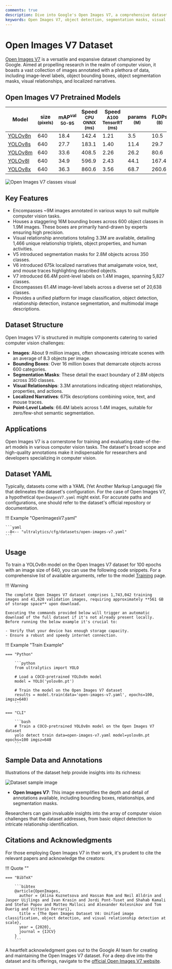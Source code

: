 ```yaml
---
comments: true
description: Dive into Google's Open Images V7, a comprehensive dataset offering a broad scope for computer vision research. Understand its usage with deep learning models.
keywords: Open Images V7, object detection, segmentation masks, visual relationships, localized narratives, computer vision, deep learning, annotations, bounding boxes
---
```


# Open Images V7 Dataset

[Open Images V7](https://storage.googleapis.com/openimages/web/index.html) is a versatile and expansive dataset championed by Google. Aimed at propelling research in the realm of computer vision, it boasts a vast collection of images annotated with a plethora of data, including image-level labels, object bounding boxes, object segmentation masks, visual relationships, and localized narratives.

## Open Images V7 Pretrained Models
| Model                                                                                     | size<br><sup>(pixels) | mAP<sup>val<br>50-95 | Speed<br><sup>CPU ONNX<br>(ms) | Speed<br><sup>A100 TensorRT<br>(ms) | params<br><sup>(M) | FLOPs<br><sup>(B) |
|-------------------------------------------------------------------------------------------|-----------------------|----------------------|--------------------------------|-------------------------------------|--------------------|-------------------|
| [YOLOv8n](https://github.com/ultralytics/assets/releases/download/v8.1.0/yolov8n-oiv7.pt) | 640                   | 18.4                 | 142.4                          | 1.21                                | 3.5                | 10.5              |
| [YOLOv8s](https://github.com/ultralytics/assets/releases/download/v8.1.0/yolov8s-oiv7.pt) | 640                   | 27.7                 | 183.1                          | 1.40                                | 11.4               | 29.7              |
| [YOLOv8m](https://github.com/ultralytics/assets/releases/download/v8.1.0/yolov8m-oiv7.pt) | 640                   | 33.6                 | 408.5                          | 2.26                                | 26.2               | 80.6              |
| [YOLOv8l](https://github.com/ultralytics/assets/releases/download/v8.1.0/yolov8l-oiv7.pt) | 640                   | 34.9                 | 596.9                          | 2.43                                | 44.1               | 167.4             |
| [YOLOv8x](https://github.com/ultralytics/assets/releases/download/v8.1.0/yolov8x-oiv7.pt) | 640                   | 36.3                 | 860.6                          | 3.56                                | 68.7               | 260.6             |

![Open Images V7 classes visual](https://user-images.githubusercontent.com/26833433/258660358-2dc07771-ec08-4d11-b24a-f66e07550050.png)

## Key Features

- Encompasses ~9M images annotated in various ways to suit multiple computer vision tasks.
- Houses a staggering 16M bounding boxes across 600 object classes in 1.9M images. These boxes are primarily hand-drawn by experts ensuring high precision.
- Visual relationship annotations totaling 3.3M are available, detailing 1,466 unique relationship triplets, object properties, and human activities.
- V5 introduced segmentation masks for 2.8M objects across 350 classes.
- V6 introduced 675k localized narratives that amalgamate voice, text, and mouse traces highlighting described objects.
- V7 introduced 66.4M point-level labels on 1.4M images, spanning 5,827 classes.
- Encompasses 61.4M image-level labels across a diverse set of 20,638 classes.
- Provides a unified platform for image classification, object detection, relationship detection, instance segmentation, and multimodal image descriptions.

## Dataset Structure

Open Images V7 is structured in multiple components catering to varied computer vision challenges:

- **Images**: About 9 million images, often showcasing intricate scenes with an average of 8.3 objects per image.
- **Bounding Boxes**: Over 16 million boxes that demarcate objects across 600 categories.
- **Segmentation Masks**: These detail the exact boundary of 2.8M objects across 350 classes.
- **Visual Relationships**: 3.3M annotations indicating object relationships, properties, and actions.
- **Localized Narratives**: 675k descriptions combining voice, text, and mouse traces.
- **Point-Level Labels**: 66.4M labels across 1.4M images, suitable for zero/few-shot semantic segmentation.

## Applications

Open Images V7 is a cornerstone for training and evaluating state-of-the-art models in various computer vision tasks. The dataset's broad scope and high-quality annotations make it indispensable for researchers and developers specializing in computer vision.

## Dataset YAML

Typically, datasets come with a YAML (Yet Another Markup Language) file that delineates the dataset's configuration. For the case of Open Images V7, a hypothetical `OpenImagesV7.yaml` might exist. For accurate paths and configurations, one should refer to the dataset's official repository or documentation.

!!! Example "OpenImagesV7.yaml"

    ```yaml
    --8<-- "ultralytics/cfg/datasets/open-images-v7.yaml"
    ```

## Usage

To train a YOLOv8n model on the Open Images V7 dataset for 100 epochs with an image size of 640, you can use the following code snippets. For a comprehensive list of available arguments, refer to the model [Training](../../modes/train.md) page.

!!! Warning

    The complete Open Images V7 dataset comprises 1,743,042 training images and 41,620 validation images, requiring approximately **561 GB of storage space** upon download.

    Executing the commands provided below will trigger an automatic download of the full dataset if it's not already present locally. Before running the below example it's crucial to:

    - Verify that your device has enough storage capacity.
    - Ensure a robust and speedy internet connection.

!!! Example "Train Example"

    === "Python"

        ```python
        from ultralytics import YOLO

        # Load a COCO-pretrained YOLOv8n model
        model = YOLO('yolov8n.pt')

        # Train the model on the Open Images V7 dataset
        results = model.train(data='open-images-v7.yaml', epochs=100, imgsz=640)
        ```

    === "CLI"

        ```bash
        # Train a COCO-pretrained YOLOv8n model on the Open Images V7 dataset
        yolo detect train data=open-images-v7.yaml model=yolov8n.pt epochs=100 imgsz=640
        ```

## Sample Data and Annotations

Illustrations of the dataset help provide insights into its richness:

![Dataset sample image](https://storage.googleapis.com/openimages/web/images/oidv7_all-in-one_example_ab.jpg)

- **Open Images V7**: This image exemplifies the depth and detail of annotations available, including bounding boxes, relationships, and segmentation masks.

Researchers can gain invaluable insights into the array of computer vision challenges that the dataset addresses, from basic object detection to intricate relationship identification.

## Citations and Acknowledgments

For those employing Open Images V7 in their work, it's prudent to cite the relevant papers and acknowledge the creators:

!!! Quote ""

    === "BibTeX"

        ```bibtex
        @article{OpenImages,
          author = {Alina Kuznetsova and Hassan Rom and Neil Alldrin and Jasper Uijlings and Ivan Krasin and Jordi Pont-Tuset and Shahab Kamali and Stefan Popov and Matteo Malloci and Alexander Kolesnikov and Tom Duerig and Vittorio Ferrari},
          title = {The Open Images Dataset V4: Unified image classification, object detection, and visual relationship detection at scale},
          year = {2020},
          journal = {IJCV}
        }
        ```

A heartfelt acknowledgment goes out to the Google AI team for creating and maintaining the Open Images V7 dataset. For a deep dive into the dataset and its offerings, navigate to the [official Open Images V7 website](https://storage.googleapis.com/openimages/web/index.html).
